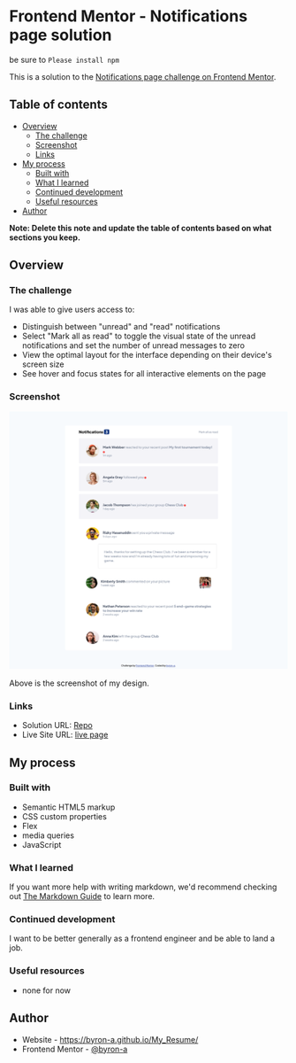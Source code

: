 # Frontend Mentor - Notifications page solution
be sure to `Please install npm`

This is a solution to the [Notifications page challenge on Frontend Mentor](https://www.frontendmentor.io/challenges/notifications-page-DqK5QAmKbC).

## Table of contents

- [Overview](#overview)
  - [The challenge](#the-challenge)
  - [Screenshot](#screenshot)
  - [Links](#links)
- [My process](#my-process)
  - [Built with](#built-with)
  - [What I learned](#what-i-learned)
  - [Continued development](#continued-development)
  - [Useful resources](#useful-resources)
- [Author](#author)

**Note: Delete this note and update the table of contents based on what sections you keep.**

## Overview

### The challenge

I was able to give users access to:

- Distinguish between "unread" and "read" notifications
- Select "Mark all as read" to toggle the visual state of the unread notifications and set the number of unread messages to zero
- View the optimal layout for the interface depending on their device's screen size
- See hover and focus states for all interactive elements on the page

### Screenshot

![](./design/Screenshot-FrontendMentorNotificationspage.PNG)

Above is the screenshot of my design.

### Links

- Solution URL: [Repo](https://github.com/byron-a/Notification-page.git)
- Live Site URL: [live page](https://byron-a.github.io/Notification-page/)

## My process

### Built with

- Semantic HTML5 markup
- CSS custom properties
- Flex
- media queries
- JavaScript

### What I learned

If you want more help with writing markdown, we'd recommend checking out [The Markdown Guide](https://www.markdownguide.org/) to learn more.


### Continued development

I want to be better generally as a frontend engineer and be able to land a job.

### Useful resources

- none for now

## Author

- Website - https://byron-a.github.io/My_Resume/
- Frontend Mentor - [@byron-a](https://www.frontendmentor.io/profile/byron-a)

